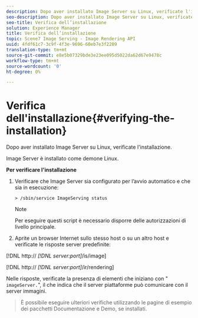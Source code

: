 ```yaml
---
description: Dopo aver installato Image Server su Linux, verificate l'installazione.
seo-description: Dopo aver installato Image Server su Linux, verificate l'installazione.
seo-title: Verifica dell’installazione
solution: Experience Manager
title: Verifica dell’installazione
topic: Scene7 Image Serving - Image Rendering API
uuid: 4fdf61c7-3c9f-4f3e-9696-60eb7e3f2209
translation-type: tm+mt
source-git-commit: e8e5b07329bde3e23ee095d5022da62d67e9478c
workflow-type: tm+mt
source-wordcount: '0'
ht-degree: 0%

---
```



# Verifica dell&#39;installazione{#verifying-the-installation}

Dopo aver installato Image Server su Linux, verificate l&#39;installazione.

Image Server è installato come demone Linux.

**Per verificare l&#39;installazione**

1. Verificare che Image Server sia configurato per l’avvio automatico e che sia in esecuzione:

   `> /sbin/service ImageServing status`

   >[!NOTE]
   >
   >Per eseguire questi script è necessario disporre delle autorizzazioni di livello principale.

1. Aprite un browser Internet sullo stesso host o su un altro host e verificate le risposte server predefinite:

[!DNL http:// *[!DNL server:port]*/is/image]

[!DNL http:// *[!DNL server:port]*/ir/rendering]

Nelle risposte, verificate la presenza di elementi che iniziano con &quot; `imageServer.`&quot;, il che indica che il server piattaforme può comunicare con il server immagini.
>È possibile eseguire ulteriori verifiche utilizzando le pagine di esempio dei pacchetti Documentazione e Demo, se installati.

